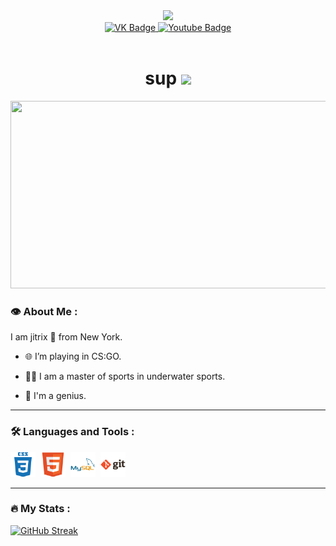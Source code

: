 <div id="header" align="center">
  <img src="https://media.giphy.com/media/KW5ERm2ryuOsuohMeO/giphy.gif" width="250"/>
</div>

<div id="badges" align="center">
  <a href="https://vk.com/j1trlx">
    <img src="https://img.shields.io/badge/VK-blue?style=for-the-badge&logo=vk&logoColor=white" alt="VK Badge"/>
  </a>
  <a href="https://www.youtube.com/channel/UC6U_MolVx-AUXhNrCELDk3Q">
    <img src="https://img.shields.io/badge/YouTube-red?style=for-the-badge&logo=youtube&logoColor=white" alt="Youtube Badge"/>
  </a>
</div>

<div id="viewprof" align="center">
  <img src="https://komarev.com/ghpvc/?username= jitrix13-github-username&style=flat-square&color=blue" alt=""/>
</div>

<div id="heythere" align="center">
  <h1>
  sup 
  <img src="https://media.giphy.com/media/hvRJCLFzcasrR4ia7z/giphy.gif" width="30px"/>
</h1>
</div>

<div align="center">
  <img src="https://media.giphy.com/media/2tOsjtp4xFgD6pc48U/giphy.gif" width="600" height="300"/>
</div>

### :eye: About Me :

I am jitrix :clown_face:  from New York.

- :globe_with_meridians: I’m playing in CS:GO.

- :swimming_man: I am a master of sports in underwater sports.

- :cold_face: I'm a genius.

---
### :hammer_and_wrench: Languages and Tools :
<div>
  <img src="https://github.com/devicons/devicon/blob/master/icons/css3/css3-plain-wordmark.svg"  title="CSS3" alt="CSS" width="40" height="40"/>&nbsp;
  <img src="https://github.com/devicons/devicon/blob/master/icons/html5/html5-original.svg" title="HTML5" alt="HTML" width="40" height="40"/>&nbsp;
  <img src="https://github.com/devicons/devicon/blob/master/icons/mysql/mysql-original-wordmark.svg" title="MySQL"  alt="MySQL" width="40" height="40"/>&nbsp;  
  <img src="https://github.com/devicons/devicon/blob/master/icons/git/git-original-wordmark.svg" title="Git" **alt="Git" width="40" height="40"/>
</div>

---
### :fire: My Stats :
[![GitHub Streak](http://github-readme-streak-stats.herokuapp.com?user=jitrix13&theme=windows-dark)](https://git.io/streak-stats)
